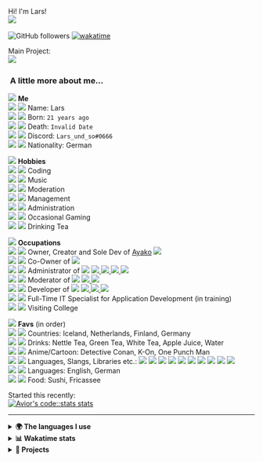 Hi! I'm Lars!  
<img src="https://cdn.discordapp.com/emojis/1055865566314897408.webp" width="50">

![GitHub followers](https://img.shields.io/github/followers/Larsundso?label=Follow&style=flat-square) [![wakatime](https://wakatime.com/badge/user/dd3b35d0-d275-4870-a3d1-a0158fd38981.svg)](https://wakatime.com/@dd3b35d0-d275-4870-a3d1-a0158fd38981)

Main Project:  
<a href="https://top.gg/bot/650691698409734151">
<img src="https://top.gg/api/widget/650691698409734151.svg">
</a>

### <img src="https://media.giphy.com/media/VgCDAzcKvsR6OM0uWg/giphy.gif" width="50" alt=""> A little more about me...

<img src="https://cdn.discordapp.com/emojis/946108238737338388.webp" width="16"> **Me**  
<img src="https://cdn.discordapp.com/emojis/968487821704822804.webp" width="16"> <img src="https://cdn.discordapp.com/emojis/924071140257841162.webp" width="16"> Name: Lars  
<img src="https://cdn.discordapp.com/emojis/968487821704822804.webp" width="16"> <img src="https://cdn.discordapp.com/emojis/807752347782086707.webp" width="16"> Born: `21 years ago`  
<img src="https://cdn.discordapp.com/emojis/968487821704822804.webp" width="16"> <img src="https://cdn.discordapp.com/emojis/864572610284224523.webp" width="16"> Death: `Invalid Date`  
<img src="https://cdn.discordapp.com/emojis/968487821704822804.webp" width="16"> <img src="https://cdn.discordapp.com/emojis/1042174387731845212.webp" width="16"> Discord: `Lars_und_so#0666`  
<img src="https://cdn.discordapp.com/emojis/968488315659632690.webp" width="16"> <img src="https://cdn.discordapp.com/emojis/818265329460445204.gif" width="16"> Nationality: German  

<img src="https://cdn.discordapp.com/emojis/946108238737338388.webp" width="16"> **Hobbies**  
<img src="https://cdn.discordapp.com/emojis/968487821704822804.webp" width="16"> <img src="https://cdn.discordapp.com/emojis/839646327662444544.webp" width="16"> Coding  
<img src="https://cdn.discordapp.com/emojis/968487821704822804.webp" width="16"> <img src="https://cdn.discordapp.com/emojis/840916302402682900.gif" width="16"> Music  
<img src="https://cdn.discordapp.com/emojis/968487821704822804.webp" width="16"> <img src="https://cdn.discordapp.com/emojis/1085758935375556670.webp" width="16"> Moderation  
<img src="https://cdn.discordapp.com/emojis/968487821704822804.webp" width="16"> <img src="https://cdn.discordapp.com/emojis/908881910745411604.webp" width="16"> Management  
<img src="https://cdn.discordapp.com/emojis/968487821704822804.webp" width="16"> <img src="https://cdn.discordapp.com/emojis/1095946135081861241.webp" width="16"> Administration  
<img src="https://cdn.discordapp.com/emojis/968487821704822804.webp" width="16"> <img src="https://cdn.discordapp.com/emojis/774878519133470741.webp" width="16"> Occasional Gaming  
<img src="https://cdn.discordapp.com/emojis/968488315659632690.webp" width="16"> <img src="https://cdn.discordapp.com/emojis/1057785740743954462.webp" width="16"> Drinking Tea  

<img src="https://cdn.discordapp.com/emojis/946108238737338388.webp" width="16"> **Occupations**  
<img src="https://cdn.discordapp.com/emojis/968487821704822804.webp" width="16"> <img src="https://cdn.discordapp.com/emojis/792822369563181067.webp" width="16"> Owner, Creator and Sole Dev of [Ayako](https://ayakobot.com/) <img src="https://cdn.discordapp.com/emojis/980896742620938282.webp" width="16">  
<img src="https://cdn.discordapp.com/emojis/968487821704822804.webp" width="16"> <img src="https://cdn.discordapp.com/emojis/1067084401764204664.webp" width="16"> Co-Owner of <a href="https://discord.gg/animekos" target="_blank"><img src="https://img.shields.io/badge/Discord-Animekos-fea730?style=flat&logo=discord&logoColor=white"/></a>  
<img src="https://cdn.discordapp.com/emojis/968487821704822804.webp" width="16"> <img src="https://cdn.discordapp.com/emojis/1067084402833772554.webp" width="16"> Administrator of <a href="https://discord.gg/animekos" target="_blank"><img src="https://img.shields.io/badge/Discord-Animekos-fea730?style=flat&logo=discord&logoColor=white"/></a> <a href="https://discord.gg/angel" target="_blank"> <img src="https://img.shields.io/badge/Discord-Angel-fffeda?style=flat&logo=discord&logoColor=white"/> </a> <a href="https://discord.gg/willis" target="_blank"> <img src="https://img.shields.io/badge/Discord-Will's%20Hangout-a970ff?style=flat&logo=discord&logoColor=white"/> </a> <a href="https://discord.gg/happy" target="_blank"> <img src="https://img.shields.io/badge/Discord-Reiko-1b1542?style=flat&logo=discord&logoColor=white"/> </a> <a href="https://discord.gg/pats" target="_blank"> <img src="https://img.shields.io/badge/Discord-Cozy%20Kingdom-0a3560?style=flat&logo=discord&logoColor=white"/> </a>  
<img src="https://cdn.discordapp.com/emojis/968487821704822804.webp" width="16"> <img src="https://cdn.discordapp.com/emojis/1067084400531087492.webp" width="16"> Moderator of <a href="https://discord.gg/animekos" target="_blank"><img src="https://img.shields.io/badge/Discord-Animekos-fea730?style=flat&logo=discord&logoColor=white"/></a> <a href="https://discord.gg/angel" target="_blank"> <img src="https://img.shields.io/badge/Discord-Angel-fffeda?style=flat&logo=discord&logoColor=white"/> </a> <a href="https://discord.gg/willis" target="_blank"> <img src="https://img.shields.io/badge/Discord-Will's%20Hangout-a970ff?style=flat&logo=discord&logoColor=white"/> </a>  
<img src="https://cdn.discordapp.com/emojis/968487821704822804.webp" width="16"> <img src="https://cdn.discordapp.com/emojis/714835632077144064.webp" width="16"> Developer of <a href="https://discord.gg/animekos" target="_blank"><img src="https://img.shields.io/badge/Discord-Animekos-fea730?style=flat&logo=discord&logoColor=white"/></a> <a href="https://discord.gg/angel" target="_blank"> <img src="https://img.shields.io/badge/Discord-Angel-fffeda?style=flat&logo=discord&logoColor=white"/> </a> <a href="https://discord.gg/willis" target="_blank"> <img src="https://img.shields.io/badge/Discord-Will's%20Hangout-a970ff?style=flat&logo=discord&logoColor=white"/> </a> <a href="https://discord.gg/happy" target="_blank"> <img src="https://img.shields.io/badge/Discord-Reiko-1b1542?style=flat&logo=discord&logoColor=white"/> </a>  
<img src="https://cdn.discordapp.com/emojis/968487821704822804.webp" width="16"> <img src="https://cdn.discordapp.com/emojis/1104687316271910983.webp" width="16"> Full-Time IT Specialist for Application Development (in training)  
<img src="https://cdn.discordapp.com/emojis/968488315659632690.webp" width="16"> <img src="https://cdn.discordapp.com/emojis/839646686275305502.webp" width="16"> Visiting College  

<img src="https://cdn.discordapp.com/emojis/946108238737338388.webp" width="16"> **Favs** (in order)  
<img src="https://cdn.discordapp.com/emojis/968487821704822804.webp" width="16"> <img src="https://cdn.discordapp.com/emojis/866044611953033246.webp" width="16"> Countries: Iceland, Netherlands, Finland, Germany  
<img src="https://cdn.discordapp.com/emojis/968487821704822804.webp" width="16"> <img src="https://cdn.discordapp.com/emojis/924071163351670794.webp" width="16"> Drinks: Nettle Tea, Green Tea, White Tea, Apple Juice, Water  
<img src="https://cdn.discordapp.com/emojis/968487821704822804.webp" width="16"> <img src="https://cdn.discordapp.com/emojis/768261229641728020.gif" width="16"> Anime/Cartoon: Detective Conan, K-On, One Punch Man  
<img src="https://cdn.discordapp.com/emojis/968487821704822804.webp" width="16"> <img src="https://cdn.discordapp.com/emojis/997875580378828931.webp" width="16"> Languages, Slangs, Libraries etc.: <img src="https://cdn.discordapp.com/emojis/861118164636401684.webp" width="16"> <img src="https://cdn.discordapp.com/emojis/851461487498493952.webp" width="16"> <img src="https://cdn.discordapp.com/emojis/813910634756309022.webp" width="16"> <img src="https://cdn.discordapp.com/emojis/797196176692740156.webp" width="16"> <img src="https://cdn.discordapp.com/emojis/823571886117093397.webp" width="16"> <img src="https://cdn.discordapp.com/emojis/628587870499635200.webp" width="16"> <img src="https://cdn.discordapp.com/emojis/813232849469571073.webp" width="16"> <img src="https://cdn.discordapp.com/emojis/1014806356169084986.webp" width="16"> <img src="https://cdn.discordapp.com/emojis/813909685542584321.webp" width="16"> <img src="https://cdn.discordapp.com/emojis/813907629989691442.webp" width="16">  
<img src="https://cdn.discordapp.com/emojis/968487821704822804.webp" width="16"> <img src="https://cdn.discordapp.com/emojis/393836741272010752.gif" width="16"> Languages: English, German  
<img src="https://cdn.discordapp.com/emojis/968488315659632690.webp" width="16"> <img src="https://cdn.discordapp.com/emojis/864572647034454050.gif" width="16"> Food: Sushi, Fricassee  

Started this recently:  
[![Avior's code::stats stats](https://codestats-readme.avior.me/api?username=Lars_und_so&show_icons)](https://github.com/Aviortheking/codestats-readme)

---

<details>
  <summary><b>🌍 The languages I use</b></summary>
  <hr>
  
  
| ⏰ Past month | ⌛️ Past Year |
|---|---|
| <a href="https://wakatime.com"><img src="https://wakatime.com/share/@Larsundso/18a8be3a-953c-47d2-9c02-24fbb83d1a4a.png" height="300px"></a> | <a href="https://wakatime.com"><img src="https://wakatime.com/share/@Larsundso/5ac37dee-bc9b-4263-9b93-6496293dfa33.png" height="300px"></a> |
</details>

<details>
<summary><b>📊 Wakatime stats</b><br></summary>
<div>
<hr/>

![Metrics](/github-metrics.svg)

<!--START_SECTION:waka-->
![Code Time](http://img.shields.io/badge/Code%20Time-2%2C737%20hrs%2020%20mins-blue)

![Profile Views](http://img.shields.io/badge/Profile%20Views-0-blue)

![Lines of code](https://img.shields.io/badge/From%20Hello%20World%20I%27ve%20Written-1.4%20million%20lines%20of%20code-blue)

**🐱 My GitHub Data** 

> 📦 351.4 kB Used in GitHub's Storage 
 > 
> 🏆 323 Contributions in the Year 2024
 > 
> 🚫 Not Opted to Hire
 > 
> 📜 8 Public Repositories 
 > 
> 🔑 1 Private Repositories 
 > 
**I'm a Night 🦉** 

```text
🌞 Morning                843 commits         ███░░░░░░░░░░░░░░░░░░░░░░   12.51 % 
🌆 Daytime                2332 commits        █████████░░░░░░░░░░░░░░░░   34.59 % 
🌃 Evening                2333 commits        █████████░░░░░░░░░░░░░░░░   34.61 % 
🌙 Night                  1233 commits        █████░░░░░░░░░░░░░░░░░░░░   18.29 % 
```
📅 **I'm Most Productive on Wednesday** 

```text
Monday                   926 commits         ███░░░░░░░░░░░░░░░░░░░░░░   13.74 % 
Tuesday                  965 commits         ████░░░░░░░░░░░░░░░░░░░░░   14.32 % 
Wednesday                1282 commits        █████░░░░░░░░░░░░░░░░░░░░   19.02 % 
Thursday                 1163 commits        ████░░░░░░░░░░░░░░░░░░░░░   17.25 % 
Friday                   997 commits         ████░░░░░░░░░░░░░░░░░░░░░   14.79 % 
Saturday                 645 commits         ██░░░░░░░░░░░░░░░░░░░░░░░   09.57 % 
Sunday                   763 commits         ███░░░░░░░░░░░░░░░░░░░░░░   11.32 % 
```


📊 **This Week I Spent My Time On** 

```text
🕑︎ Time Zone: Europe/Berlin

💬 Programming Languages: 
TypeScript               29 hrs 37 mins      █████████████████████████   98.38 % 
Other                    13 mins             ░░░░░░░░░░░░░░░░░░░░░░░░░   00.77 % 
Bash                     8 mins              ░░░░░░░░░░░░░░░░░░░░░░░░░   00.47 % 
JSON                     3 mins              ░░░░░░░░░░░░░░░░░░░░░░░░░   00.19 % 
SQL                      3 mins              ░░░░░░░░░░░░░░░░░░░░░░░░░   00.18 % 

🔥 Editors: 
VS Code                  30 hrs 6 mins       █████████████████████████   100.00 % 

🐱‍💻 Projects: 
Ayako-v2-dev             22 hrs 13 mins      ██████████████████░░░░░░░   73.79 % 
Ayako-v2                 4 hrs 40 mins       ████░░░░░░░░░░░░░░░░░░░░░   15.50 % 
Sizu                     3 hrs 7 mins        ███░░░░░░░░░░░░░░░░░░░░░░   10.37 % 
54442fcf8529643a98b2f48846 mins              ░░░░░░░░░░░░░░░░░░░░░░░░░   00.34 % 

💻 Operating System: 
Linux                    30 hrs 6 mins       █████████████████████████   100.00 % 
```

**I Mostly Code in TypeScript** 

```text
TypeScript               16 repos            ████████████░░░░░░░░░░░░░   50.00 % 
Vue                      3 repos             ██░░░░░░░░░░░░░░░░░░░░░░░   09.38 % 
JavaScript               2 repos             ██░░░░░░░░░░░░░░░░░░░░░░░   06.25 % 
HTML                     2 repos             ██░░░░░░░░░░░░░░░░░░░░░░░   06.25 % 
Java                     1 repo              █░░░░░░░░░░░░░░░░░░░░░░░░   03.12 % 
```



**Timeline**

![Lines of Code chart](https://raw.githubusercontent.com/Larsundso/Larsundso/main/assets/bar_graph.png)


 Last Updated on 05/02/2024 00:07:37 UTC
<!--END_SECTION:waka-->

<a href="https://wakatime.com"><img src="https://wakatime.com/share/@Larsundso/f59bf58e-3d24-49c2-8aad-9878e5e70681.png" /></a>

</div>
</details>

<details>
<summary><b>🧾 Projects</b></summary>
<hr>

| Project                                                                                                                                                               | Status                                                                                                                                                                                                                                                  |
| --------------------------------------------------------------------------------------------------------------------------------------------------------------------- | ------------------------------------------------------------------------------------------------------------------------------------------------------------------------------------------------------------------------------------------------------- |
| [![ReadMe Card](https://github-readme-stats.vercel.app/api/pin/?username=Larsundso&repo=waifu.pics&theme=dracula)](https://github.com/Larsundso/waifu.pics)           | [![wakatime](https://wakatime.com/badge/user/dd3b35d0-d275-4870-a3d1-a0158fd38981/project/d21d2379-0d92-4e28-b9a4-acbbd403572d.svg)](https://wakatime.com/badge/user/dd3b35d0-d275-4870-a3d1-a0158fd38981/project/d21d2379-0d92-4e28-b9a4-acbbd403572d) |
| [![ReadMe Card](https://github-readme-stats.vercel.app/api/pin/?username=Larsundso&repo=purrbot-api&theme=dracula)](https://github.com/Larsundso/purrbot-api)         | [![wakatime](https://wakatime.com/badge/user/dd3b35d0-d275-4870-a3d1-a0158fd38981/project/31ee32ad-665a-4ad4-91fe-b3bb6b55d79d.svg)](https://wakatime.com/badge/user/dd3b35d0-d275-4870-a3d1-a0158fd38981/project/31ee32ad-665a-4ad4-91fe-b3bb6b55d79d) |
| [![ReadMe Card](https://github-readme-stats.vercel.app/api/pin/?username=AyakoBot&repo=Ayako-v2&theme=dracula)](https://github.com/AyakoBot/Ayako-v2)                 | [![wakatime](https://wakatime.com/badge/user/dd3b35d0-d275-4870-a3d1-a0158fd38981/project/111a2fa0-b455-463c-9303-daaf3237bfb6.svg)](https://wakatime.com/badge/user/dd3b35d0-d275-4870-a3d1-a0158fd38981/project/df3d8849-2e01-443c-bb30-491c3e4a8d09) |
| [![ReadMe Card](https://github-readme-stats.vercel.app/api/pin/?username=AyakoBot&repo=Ayako-v1.5&theme=dracula)](https://github.com/AyakoBot/Ayako-v1.5)             | [![wakatime](https://wakatime.com/badge/user/dd3b35d0-d275-4870-a3d1-a0158fd38981/project/d6de1fb5-f3e0-4fbe-a14c-40aa74e5b9e4.svg)](https://wakatime.com/badge/user/dd3b35d0-d275-4870-a3d1-a0158fd38981/project/d6de1fb5-f3e0-4fbe-a14c-40aa74e5b9e4) |
| [![ReadMe Card](https://github-readme-stats.vercel.app/api/pin/?username=AyakoBot&repo=Website-Backend&theme=dracula)](https://github.com/AyakoBot/Website-Backend)   | [![wakatime](https://wakatime.com/badge/user/dd3b35d0-d275-4870-a3d1-a0158fd38981/project/6ec69bc0-78e4-45c8-9f9e-dca1c5b650e8.svg)](https://wakatime.com/badge/user/dd3b35d0-d275-4870-a3d1-a0158fd38981/project/6ec69bc0-78e4-45c8-9f9e-dca1c5b650e8) |
| [![ReadMe Card](https://github-readme-stats.vercel.app/api/pin/?username=AyakoBot&repo=Website-Frontend&theme=dracula)](https://github.com/AyakoBot/Website-Frontend) | [![wakatime](https://wakatime.com/badge/user/dd3b35d0-d275-4870-a3d1-a0158fd38981/project/25495a7e-4658-4110-83e9-6e2e8ce8164b.svg)](https://wakatime.com/badge/user/dd3b35d0-d275-4870-a3d1-a0158fd38981/project/25495a7e-4658-4110-83e9-6e2e8ce8164b) |

</details>
